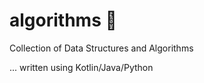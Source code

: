 # algorithms :robot:

Collection of Data Structures and Algorithms 

... written using Kotlin/Java/Python
